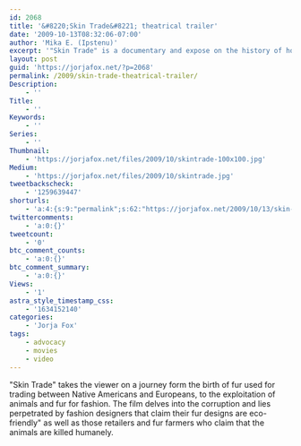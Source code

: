 ```yaml
---
id: 2068
title: '&#8220;Skin Trade&#8221; theatrical trailer'
date: '2009-10-13T08:32:06-07:00'
author: 'Mika E. (Ipstenu)'
excerpt: '"Skin Trade" is a documentary and expose on the history of how fur went from a necessity to a trade item to an inhumane retail business.  Jorja Fox was one of many stars involved.'
layout: post
guid: 'https://jorjafox.net/?p=2068'
permalink: /2009/skin-trade-theatrical-trailer/
Description:
    - ''
Title:
    - ''
Keywords:
    - ''
Series:
    - ''
Thumbnail:
    - 'https://jorjafox.net/files/2009/10/skintrade-100x100.jpg'
Medium:
    - 'https://jorjafox.net/files/2009/10/skintrade.jpg'
tweetbackscheck:
    - '1259639447'
shorturls:
    - 'a:4:{s:9:"permalink";s:62:"https://jorjafox.net/2009/10/13/skin-trade-theatrical-trailer/";s:7:"tinyurl";s:26:"http://tinyurl.com/yehc9cr";s:4:"isgd";s:18:"http://is.gd/533B0";s:5:"bitly";s:20:"http://bit.ly/6QUYV3";}'
twittercomments:
    - 'a:0:{}'
tweetcount:
    - '0'
btc_comment_counts:
    - 'a:0:{}'
btc_comment_summary:
    - 'a:0:{}'
Views:
    - '1'
astra_style_timestamp_css:
    - '1634152140'
categories:
    - 'Jorja Fox'
tags:
    - advocacy
    - movies
    - video
---
```


"Skin Trade" takes the viewer on a journey form the birth of fur used for trading between Native Americans and Europeans, to the exploitation of animals and fur for fashion. The film delves into the corruption and lies perpetrated by fashion designers that claim their fur designs are eco-friendly" as well as those retailers and fur farmers who claim that the animals are killed humanely.

<object width="580" height="360"><param name="movie" value="http://www.youtube.com/v/uQHx8NQ2bKU&hl=en&fs=1&rel=0&hd=1&border=1"></param><param name="allowFullScreen" value="true"></param><param name="allowscriptaccess" value="always"></param><embed src="http://www.youtube.com/v/uQHx8NQ2bKU&hl=en&fs=1&rel=0&hd=1&border=1" type="application/x-shockwave-flash" allowscriptaccess="always" allowfullscreen="true" width="580" height="360"></embed></object>